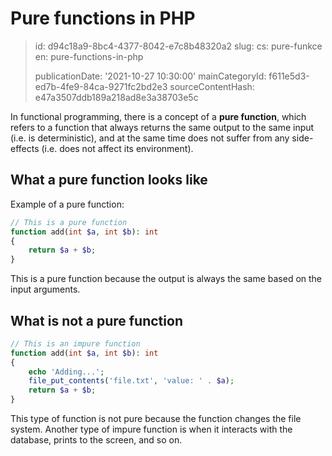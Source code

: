 Pure functions in PHP
=====================

> id: d94c18a9-8bc4-4377-8042-e7c8b48320a2
> slug:
> 	cs: pure-funkce
> 	en: pure-functions-in-php
> 
> publicationDate: '2021-10-27 10:30:00'
> mainCategoryId: f611e5d3-ed7b-4fe9-84ca-9271fc2bd2e3
> sourceContentHash: e47a3507ddb189a218ad8e3a38703e5c

In functional programming, there is a concept of a **pure function**, which refers to a function that always returns the same output to the same input (i.e. is deterministic), and at the same time does not suffer from any side-effects (i.e. does not affect its environment).

What a pure function looks like
----------------------

Example of a pure function:

```php
// This is a pure function
function add(int $a, int $b): int
{
	return $a + $b;
}
```

This is a pure function because the output is always the same based on the input arguments.

What is not a pure function
-------------------

```php
// This is an impure function
function add(int $a, int $b): int
{
	echo 'Adding...';
	file_put_contents('file.txt', 'value: ' . $a);
	return $a + $b;
}
```

This type of function is not pure because the function changes the file system. Another type of impure function is when it interacts with the database, prints to the screen, and so on.
